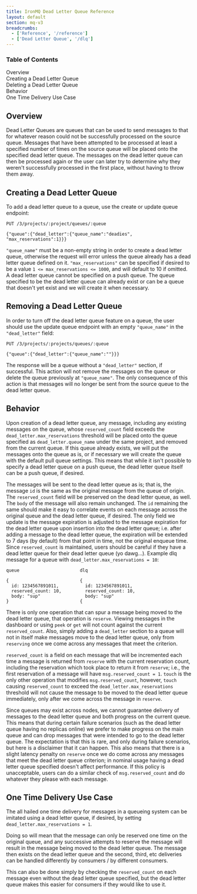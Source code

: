 ```yaml
---
title: IronMQ Dead Letter Queue Reference
layout: default
section: mq-v3
breadcrumbs:
  - ['Reference', '/reference']
  - ['Dead Letter Queue', '/dlq']
---
```


<section id="toc">
  <h3>Table of Contents</h3>
  <ul>
    <li><a href="#overview">Overview</a></li>
    <li><a href="#creating">Creating a Dead Letter Queue</a></li>
    <li><a href="#deleting">Deleting a Dead Letter Queue</a></li>
    <li><a href="#behavior">Behavior</a></li>
    <li><a href="#use-case">One Time Delivery Use Case</a></li>
  </ul>
</section>

<h2 id="overview">Overview</h2>

Dead Letter Queues are queues that can be used to send messages to that for
whatever reason could not be successfully processed on the source queue.
Messages that have been attempted to be processed at least a specified number
of times on the source queue will be placed onto the specified dead letter
queue. The messages on the dead letter queue can then be processed again or
the user can later try to determine why they weren't successfully processed in the
first place, without having to throw them away.

<h2 id="creating">Creating a Dead Letter Queue</h2>

To add a dead letter queue to a queue, use the create or update queue
endpoint:

```
PUT /3/projects/:project/queues/:queue

{"queue":{"dead_letter":{"queue_name":"deadies", "max_reservations":1}}}
```

`"queue_name"` must be a non-empty string in order to create a dead letter
queue, otherwise the request will error unless the queue already has a dead
letter queue defined on it. `"max_reservations"` can be specified if desired
to be a value `1 <= max_reservations <= 1000`, and will default to 10 if
omitted. A dead letter queue cannot be specified on a push queue. The queue
specified to be the dead letter queue can already exist or can be a queue that
doesn't yet exist and we will create it when necessary.

<h2 id="deleting">Removing a Dead Letter Queue</h2>

In order to turn off the dead letter queue feature on a queue, the user should
use the update queue endpoint with an empty `"queue_name"` in the
`"dead_letter"` field:

```
PUT /3/projects/:projects/queues/:queue

{"queue":{"dead_letter":{"queue_name":""}}}
```

The response will be a queue without a `"dead_letter"` section, if successful.
This action will not remove the messages on the queue or delete the queue previously
at `"queue_name"`. The only consequence of this action is that messages will
no longer be sent from the source queue to the dead letter queue.

<h2 id="behavior">Behavior</h2>

Upon creation of a dead letter queue, any message, including any existing
messages on the queue, whose `reserved_count` field exceeds the
`dead_letter.max_reservations` threshold will be placed onto the queue
specified as `dead_letter.queue_name` under the same project, and removed from
the current queue. If this queue already exists, we will put the messages onto
the queue as is, or if necessary we will create the queue with the default pull
queue settings. This means that while it isn't possible to specify a dead letter
queue on a push queue, the dead letter queue itself can be a push queue, if desired.

The messages will be sent to the dead letter queue as is; that is, the message
`id` is the same as the original message from the queue of origin. The
`reserved_count` field will be preserved on the dead letter queue, as well.
The `body` of the message will also remain unchanged. The `id` remaining the
same should make it easy to correlate events on each message across the
original queue and the dead letter queue, if desired. The only field we update
is the message expiration is adjusted to the message expiration for the dead
letter queue upon insertion into the dead letter queue; i.e. after adding a
message to the dead letter queue, the expiration will be extended to 7 days
(by default) from that point in time, not the original enqueue time.
Since `reserved_count` is maintained, users should be careful if they have a dead letter queue for
their dead letter queue (yo dawg...). Example dlq message for a queue with
`dead_letter.max_reservations = 10`:

```
queue                       dlq

{                           {
  id: 1234567891011,          id: 1234567891011,
  reserved_count: 10,         reserved_count: 10,
  body: "sup"                 body: "sup"
}                           {
```

There is only one operation that can spur a message being moved to the dead
letter queue, that operation is `reserve`. Viewing messages in the dashboard
or using `peek` or `get`  will not count against the current `reserved_count`. Also,
simply adding a `dead_letter` section to a queue will not in itself make
messages move to the dead letter queue, only from `reserving` once we come
across any messages that meet the criterion.

`reserved_count` is a field on each message that will be incremented each time
a message is returned from `reserve` with the current reservation count,
including the reservation which took place to return it from `reserve`;
i.e., the first reservation of a message will have `msg.reserved_count = 1`.
`touch` is the only other operation that modifies `msg.reserved_count`,
however, `touch` causing `reserved_count` to exceed the
`dead_letter.max_reservations` threshold will not cause the message to be
moved to the dead letter queue immediately, only after we come across the
message in `reserve`.

Since queues may exist across nodes, we cannot guarantee delivery of
messages to the dead letter queue and both progress on the current queue. This
means that during certain failure scenarios (such as the dead letter queue
having no replicas online) we prefer to make progress on the main queue and can
drop messages that were intended to go to the dead letter queue. The
expectation is that this is rare, and only during failure scenarios, but here
is a disclaimer that it can happen. This also means that there is a slight
latency penalty on `reserve` once we do come across any messages that meet the
dead letter queue criterion; in nominal usage having a dead letter queue
specified doesn't affect performance. If this policy is unacceptable, users
can do a similar check of `msg.reserved_count` and do whatever they please
with each message.

<h2 id="use-case">One Time Delivery Use Case</h2>

The all hailed one time delivery for messages in a queueing system can be
imitated using a dead letter queue, if desired, by setting
`dead_letter.max_reservations = 1`.

Doing so will mean that the message can only be reserved one time on the
original queue, and any successive attempts to reserve the message will
result in the message being moved to the dead letter queue. The message then
exists on the dead letter queue and the second, third, etc deliveries can be
handled differently by consumers / by different consumers.

This can also be done simply by checking the `reserved_count` on each message
even without the dead letter queue specified, but the dead letter queue makes
this easier for consumers if they would like to use it.
